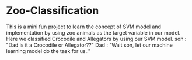 # Zoo-Classification
This is a mini fun project to learn the concept of SVM model and implementation by using zoo animals as the target variable in our model. Here we classified Crocodile and Allegators by using our SVM model.
son : "Dad is it a Crocodile or Allegator??"
Dad : "Wait son, let our machine learning model do the task for us.."
